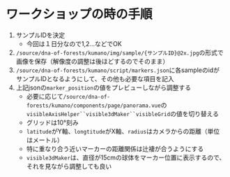# ワークショップの時の手順

1. サンプルIDを決定
    - 今回は１日分なので1,2...などでOK
2. `/source/dna-of-forests/kumano/img/sample/{サンプルID}@2x.jpg`の形式で画像を保存（解像度の調整は後ほどするのでそのまま）
3. `/source/dna-of-forests/kumano/script/markers.json`に各sampleのidがサンプルIDとなるようにして、その他も必要な項目を記入
4. 上記jsonの`marker_position`の値をプレビューしながら調整する
    - 必要に応じて`/source/dna-of-forests/kumano/components/page/panorama.vue`の`visibleAxisHelper``visible3dMaker``visibleGrid`の値を切り替える
    - グリッドは10°刻み
    - `latitude`がY軸、`longtitude`がX軸、`radius`はカメラからの距離（単位はメートル）
    - 特に重なり合う近いマーカーの距離関係は辻褄が合うようにする
    - `visible3dMaker`は、直径が15cmの球体をマーカー位置に表示するので、それを見ながら調整しても良い